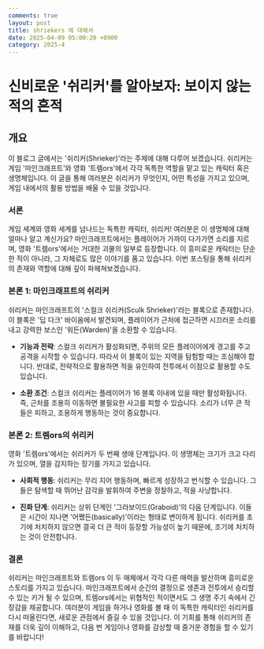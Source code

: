 ```yaml
---
comments: true
layout: post
title: shriekers 에 대해서
date: 2025-04-09 05:00:20 +0900
category: 2025-4
---
```


# 신비로운 '쉬리커'를 알아보자: 보이지 않는 적의 흔적

## 개요
이 블로그 글에서는 '쉬리커(Shrieker)'라는 주제에 대해 다루어 보겠습니다. 쉬리커는 게임 '마인크래프트'와 영화 '트렘ors'에서 각각 독특한 역할을 맡고 있는 캐릭터 혹은 생명체입니다. 이 글을 통해 여러분은 쉬리커가 무엇인지, 어떤 특성을 가지고 있으며, 게임 내에서의 활용 방법을 배울 수 있을 것입니다.

### 서론
게임 세계와 영화 세계를 넘나드는 독특한 캐릭터, 쉬리커! 여러분은 이 생명체에 대해 얼마나 알고 계신가요? 마인크래프트에서는 플레이어가 가까이 다가가면 소리를 지르며, 영화 '트렘ors'에서는 거대한 괴물의 일부로 등장합니다. 이 흥미로운 캐릭터는 단순한 적이 아니라, 그 자체로도 많은 이야기를 품고 있습니다. 이번 포스팅을 통해 쉬리커의 존재와 역할에 대해 깊이 파헤쳐보겠습니다.

### 본론 1: 마인크래프트의 쉬리커
쉬리커는 마인크래프트의 '스컬크 쉬리커(Sculk Shrieker)'라는 블록으로 존재합니다. 이 블록은 '딥 다크' 바이옴에서 발견되며, 플레이어가 근처에 접근하면 시끄러운 소리를 내고 강력한 보스인 '워든(Warden)'을 소환할 수 있습니다. 

- **기능과 전략**: 스컬크 쉬리커가 활성화되면, 주위의 모든 플레이어에게 경고를 주고 공격을 시작할 수 있습니다. 따라서 이 블록이 있는 지역을 탐험할 때는 조심해야 합니다. 반대로, 전략적으로 활용하면 적을 유인하여 전투에서 이점으로 활용할 수도 있습니다.

- **소환 조건**: 스컬크 쉬리커는 플레이어가 16 블록 이내에 있을 때만 활성화됩니다. 즉, 근처를 조용히 이동하면 불필요한 사고를 피할 수 있습니다. 소리가 너무 큰 적들은 피하고, 조용하게 행동하는 것이 중요합니다.

### 본론 2: 트렘ors의 쉬리커
영화 '트렘ors'에서는 쉬리커가 두 번째 생애 단계입니다. 이 생명체는 크기가 크고 다리가 있으며, 열을 감지하는 장기를 가지고 있습니다.

- **사회적 행동**: 쉬리커는 무리 지어 행동하며, 빠르게 성장하고 번식할 수 있습니다. 그들은 탐색할 때 뛰어난 감각을 발휘하여 주변을 정찰하고, 적을 사냥합니다.

- **진화 단계**: 쉬리커는 상위 단계인 '그라보이드(Graboid)'의 다음 단계입니다. 이들은 시간이 지나면 '어쨌든(basically)'이라는 형태로 변이하게 됩니다. 쉬리커를 초기에 처치하지 않으면 결국 더 큰 적이 등장할 가능성이 높기 때문에, 조기에 처치하는 것이 안전합니다.

### 결론
쉬리커는 마인크래프트와 트렘ors 이 두 매체에서 각각 다른 매력을 발산하며 흥미로운 스토리를 가지고 있습니다. 마인크래프트에서 순간의 결정으로 생존과 전투에서 승리할 수 있는 키가 될 수 있으며, 트렘ors에서는 위협적인 적이면서도 그 생명 주기 속에서 긴장감을 제공합니다. 여러분이 게임을 하거나 영화를 볼 때 이 독특한 캐릭터인 쉬리커를 다시 떠올린다면, 새로운 관점에서 즐길 수 있을 것입니다. 이 기회를 통해 쉬리커의 존재를 더욱 깊이 이해하고, 다음 번 게임이나 영화를 감상할 때 즐거운 경험을 할 수 있기를 바랍니다!